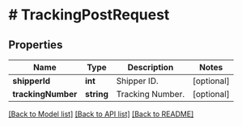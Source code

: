 # # TrackingPostRequest

## Properties

Name | Type | Description | Notes
------------ | ------------- | ------------- | -------------
**shipperId** | **int** | Shipper ID. | [optional]
**trackingNumber** | **string** | Tracking Number. | [optional]

[[Back to Model list]](../../README.md#models) [[Back to API list]](../../README.md#endpoints) [[Back to README]](../../README.md)
